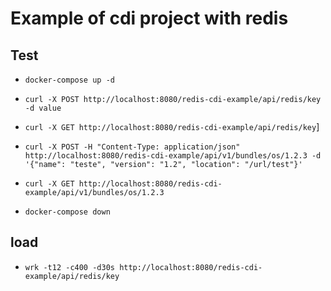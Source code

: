 # Example of cdi project with redis

## Test

- `docker-compose up -d`
- `curl -X POST http://localhost:8080/redis-cdi-example/api/redis/key -d value`
- `curl -X GET http://localhost:8080/redis-cdi-example/api/redis/key`]

- `curl -X POST -H "Content-Type: application/json" http://localhost:8080/redis-cdi-example/api/v1/bundles/os/1.2.3 -d '{"name": "teste", "version": "1.2", "location": "/url/test"}'`
- `curl -X GET http://localhost:8080/redis-cdi-example/api/v1/bundles/os/1.2.3`
- `docker-compose down`

## load
- `wrk -t12 -c400 -d30s http://localhost:8080/redis-cdi-example/api/redis/key`